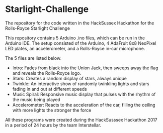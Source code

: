 # Starlight-Challenge
The repository for the code written in the HackSussex Hackathon for the Rolls-Royce Starlight Challenge

This repository contains 5 Arduino .ino files, which can be run in the Arduino IDE.
The setup consisted of the Arduino, 4 AdaFruit 8x8 NeoPixel LED plates, an accelerometer, and a Rolls-Royce in-car microphone.

The 5 files are listed below:
  - Intro: Fades from black into the Union Jack, then sweeps away the flag and reveals the Rolls-Royce logo.
  - Stars: Creates a random display of stars, always unique
  - Twinkle: An interactive show of randomly twinkling lights and stars fading in and out at different speeds
  - Music Spiral: Responsive music display that pulses with the rhythm of the music being played
  - Accelerometer: Reacts to the acceleration of the car, filling the ceiling with more lights the stronger the force
  
  
All these programs were created during the HackSusssex Hackathon 2017 in a period of 24 hours by the team Interstellar.
